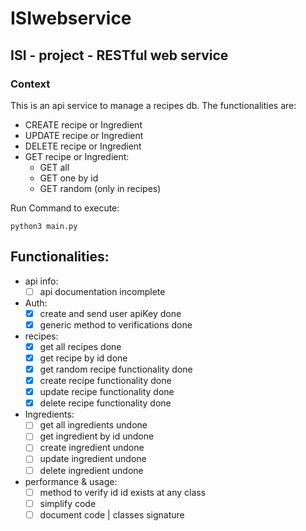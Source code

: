 # ISIwebservice
## ISI - project - RESTful web service

### Context

This is an api service to manage a recipes db. The functionalities are:
- CREATE recipe or Ingredient
- UPDATE recipe or Ingredient
- DELETE recipe or Ingredient
- GET recipe or Ingredient:
	- GET all
	- GET one by id
	- GET random (only in recipes)

Run Command to execute:
```
python3 main.py
```

## Functionalities:

* api info:
	- [ ] api documentation incomplete

* Auth:
	- [x] create and send user apiKey done
	- [x] generic method to verifications done

* recipes:
	- [x] get all recipes done
	- [x] get recipe by id done
	- [x] get random recipe functionality done 
	- [x] create recipe functionality done
	- [x] update recipe functionality done
	- [x] delete recipe functionality done

* Ingredients:
	- [ ] get all ingredients undone
	- [ ] get ingredient by id undone
	- [ ] create ingredient undone
	- [ ] update ingredient undone
	- [ ] delete ingredient undone

* performance & usage:
	- [ ] method to verify id id exists at any class
	- [ ] simplify code
	- [ ] document code | classes signature
